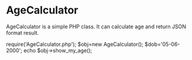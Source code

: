 # AgeCalculator
AgeCalculator is a simple PHP class. It can calculate age and return JSON format result.

require('AgeCalculator.php');
$obj=new AgeCalculator();
$dob='05-06-2000';
echo $obj->show_my_age();
